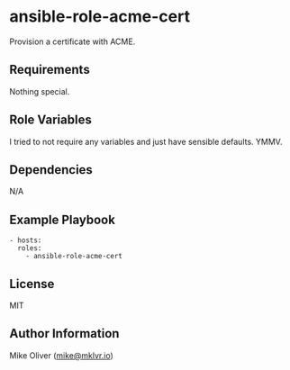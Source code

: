ansible-role-acme-cert
=========

Provision a certificate with ACME.

Requirements
------------

Nothing special.

Role Variables
--------------

I tried to not require any variables and just have sensible defaults. YMMV.

Dependencies
------------

N/A

Example Playbook
----------------

    - hosts:
      roles:
        - ansible-role-acme-cert

License
-------

MIT

Author Information
------------------

Mike Oliver (mike@mklvr.io)
